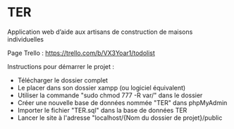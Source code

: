 # TER
Application web d’aide aux artisans de construction de maisons individuelles

Page Trello : https://trello.com/b/VX3Yoar1/todolist

Instructions pour démarrer le projet : 

- Télécharger le dossier complet
- Le placer dans son dossier xampp (ou logiciel équivalent)
- Utiliser la commande "sudo chmod 777 -R var/" dans le dossier
- Créer une nouvelle base de données nommée "TER" dans phpMyAdmin
- Importer le fichier "TER.sql" dans la base de données TER
- Lancer le site à l'adresse "localhost/{Nom du dossier de projet}/public

